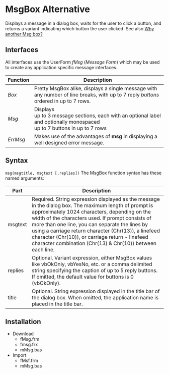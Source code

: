 # MsgBox Alternative

Displays a message in a dialog box, waits for the user to click a button, and returns a variant indicating which button the user clicked.
See also [Why another Msg box?](#why-another-msgbox.md)

## Interfaces
All interfaces use the UserForm _fMsg_ (_Message Form_) which may be used to create any application specific message interfaces.

| Function | Description |
| -------- | ----------- |
| _Box_ | Pretty MsgBox alike, displays a single message with any number of line breaks, with up to 7 reply _buttons_ ordered in up to 7 rows. |
| _Msg_ | Displays<br>up to 3 message sections, each with an optional label and optionally monospaced<br>up to 7 buttons in up to 7 rows |
| _ErrMsg_ | Makes use of the advantages of **msg** in displaying a well designed error message. |


## Syntax
`msg(msgtitle, msgtext [,replies])`
The MsgBox function syntax has these named arguments:

| Part | Description |
| ---- | ----------- |
| msgtext | Required.  String expression displayed as the message in the dialog box. The maximum length of prompt is approximately 1024 characters, depending on the width of the characters used. If prompt consists of more than one line, you can separate the lines by using a carriage return character (Chr(13)), a linefeed character (Chr(10)), or carriage return - linefeed character combination (Chr(13) & Chr(10)) between each line. |
| replies | Optional.  Variant expression, either MsgBox values like vbOkOnly, vbYesNo, etc. or a comma delimited string specifying the caption of up to 5 reply buttons. If omitted, the default value for buttons is 0 (vbOkOnly). |
| title | Optional. String expression displayed in the title bar of the dialog box. When omitted, the application name is placed in the title bar. |

## Installation

- Download
  - fMsg.frm
  - fmsg.frx
  - mMsg.bas
- Import
  - fMsf.frm
  - mMsg.bas


